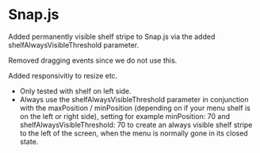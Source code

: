 # Snap.js

Added permanently visible shelf stripe to Snap.js via the added shelfAlwaysVisibleThreshold parameter. 

Removed dragging events since we do not use this. 

Added responsivitiy to resize etc. 

- Only tested with shelf on left side.
- Always use the shelfAlwaysVisibleThreshold parameter in conjunction with the maxPosition / minPosition (depending on if your menu shelf is on the left or right side), setting for example
minPosition: 70 and shelfAlwaysVisibleThreshold: 70 to create an always visible shelf stripe to the left of the screen, when the menu is normally gone in its closed state. 